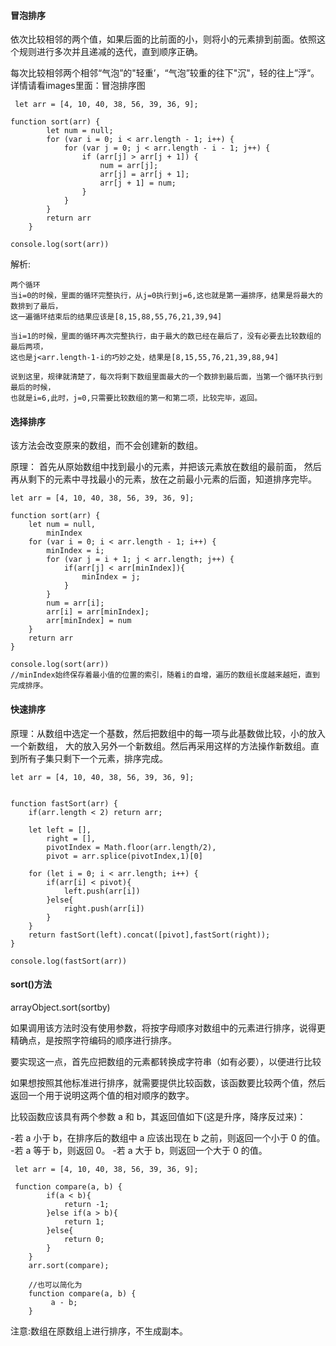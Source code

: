 #### 冒泡排序
依次比较相邻的两个值，如果后面的比前面的小，则将小的元素排到前面。依照这个规则进行多次并且递减的迭代，直到顺序正确。

每次比较相邻两个相邻“气泡”的"轻重’，“气泡”较重的往下"沉"，轻的往上”浮“。
详情请看images里面：冒泡排序图
```
 let arr = [4, 10, 40, 38, 56, 39, 36, 9];

function sort(arr) {
        let num = null;
        for (var i = 0; i < arr.length - 1; i++) {
            for (var j = 0; j < arr.length - i - 1; j++) {
                if (arr[j] > arr[j + 1]) {
                    num = arr[j];
                    arr[j] = arr[j + 1];
                    arr[j + 1] = num;
                }
            }
        }
        return arr
    }

console.log(sort(arr))
```
解析:
```
两个循环
当i=0的时候，里面的循环完整执行，从j=0执行到j=6,这也就是第一遍排序，结果是将最大的数排到了最后，
这一遍循环结束后的结果应该是[8,15,88,55,76,21,39,94]

当i=1的时候，里面的循环再次完整执行，由于最大的数已经在最后了，没有必要去比较数组的最后两项，
这也是j<arr.length-1-i的巧妙之处，结果是[8,15,55,76,21,39,88,94]

说到这里，规律就清楚了，每次将剩下数组里面最大的一个数排到最后面，当第一个循环执行到最后的时候，
也就是i=6,此时，j=0,只需要比较数组的第一和第二项，比较完毕，返回。
```
#### 选择排序

该方法会改变原来的数组，而不会创建新的数组。

原理： 首先从原始数组中找到最小的元素，并把该元素放在数组的最前面，
然后再从剩下的元素中寻找最小的元素，放在之前最小元素的后面，知道排序完毕。
```
let arr = [4, 10, 40, 38, 56, 39, 36, 9];

function sort(arr) {
    let num = null,
        minIndex
    for (var i = 0; i < arr.length - 1; i++) {
        minIndex = i;
        for (var j = i + 1; j < arr.length; j++) {
            if(arr[j] < arr[minIndex]){
                minIndex = j;
            }
        }
        num = arr[i];
        arr[i] = arr[minIndex];
        arr[minIndex] = num
    }
    return arr
}

console.log(sort(arr))
//minIndex始终保存着最小值的位置的索引，随着i的自增，遍历的数组长度越来越短，直到完成排序。
```

#### 快速排序
原理：从数组中选定一个基数，然后把数组中的每一项与此基数做比较，小的放入一个新数组，
大的放入另外一个新数组。然后再采用这样的方法操作新数组。直到所有子集只剩下一个元素，排序完成。

```
let arr = [4, 10, 40, 38, 56, 39, 36, 9];


function fastSort(arr) {
    if(arr.length < 2) return arr;

    let left = [],
        right = [],
        pivotIndex = Math.floor(arr.length/2),
        pivot = arr.splice(pivotIndex,1)[0]

    for (let i = 0; i < arr.length; i++) {
        if(arr[i] < pivot){
            left.push(arr[i])
        }else{
            right.push(arr[i])
        }
    }
    return fastSort(left).concat([pivot],fastSort(right));
}

console.log(fastSort(arr))
```
#### sort()方法
arrayObject.sort(sortby)

如果调用该方法时没有使用参数，将按字母顺序对数组中的元素进行排序，说得更精确点，是按照字符编码的顺序进行排序。

要实现这一点，首先应把数组的元素都转换成字符串（如有必要），以便进行比较

如果想按照其他标准进行排序，就需要提供比较函数，该函数要比较两个值，然后返回一个用于说明这两个值的相对顺序的数字。

比较函数应该具有两个参数 a 和 b，其返回值如下(这是升序，降序反过来)：

-若 a 小于 b，在排序后的数组中 a 应该出现在 b 之前，则返回一个小于 0 的值。
-若 a 等于 b，则返回 0。
-若 a 大于 b，则返回一个大于 0 的值。
```
 let arr = [4, 10, 40, 38, 56, 39, 36, 9];

 function compare(a, b) {
        if(a < b){
            return -1;
        }else if(a > b){
            return 1;
        }else{
            return 0;
        }
    }
    arr.sort(compare);

    //也可以简化为
    function compare(a, b) {
         a - b;
    }
```
注意:数组在原数组上进行排序，不生成副本。



